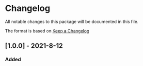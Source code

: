 # Changelog
All notable changes to this package will be documented in this file.

The format is based on [Keep a Changelog](http://keepachangelog.com/en/1.0.0/)

## [1.0.0] - 2021-8-12
### Added